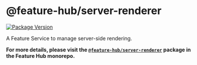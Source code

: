 # @feature-hub/server-renderer

[![Package Version](https://img.shields.io/npm/v/@feature-hub/server-renderer.svg)](https://www.npmjs.com/package/@feature-hub/server-renderer)

A Feature Service to manage server-side rendering.

**For more details, please visit the
[`@feature-hub/server-renderer`](https://github.com/sinnerschrader/feature-hub/tree/master/packages/server-renderer)
package in the Feature Hub monorepo.**

